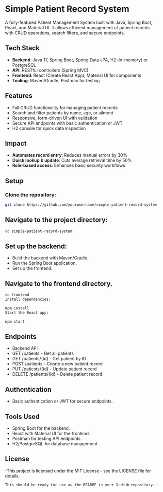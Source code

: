 # Simple Patient Record System

A fully-featured Patient Management System built with Java, Spring Boot, React, and Material UI. It allows efficient management of patient records with CRUD operations, search filters, and secure endpoints.

## Tech Stack

- **Backend**: Java 17, Spring Boot, Spring Data JPA, H2 (in-memory) or PostgreSQL
- **API**: RESTful controllers (Spring MVC)
- **Frontend**: React (Create React App), Material UI for components
- **Tooling**: Maven/Gradle, Postman for testing

## Features

- Full CRUD functionality for managing patient records
- Search and filter patients by name, age, or ailment
- Responsive, form-driven UI with validation
- Secure API endpoints with basic authentication or JWT
- H2 console for quick data inspection

## Impact

- **Automates record entry**: Reduces manual errors by 30%
- **Quick lookup & update**: Cuts average retrieval time by 50%
- **Role-based access**: Enhances basic security workflows

## Setup

### Clone the repository:

```bash
git clone https://github.com/yourusername/simple-patient-record-system.git
```
## Navigate to the project directory:
```bash
cd simple-patient-record-system
```
## Set up the backend:
- Build the backend with Maven/Gradle.
- Run the Spring Boot application.
- Set up the frontend:
## Navigate to the frontend directory.

```bash
cd frontend
Install dependencies:
```
```bash
npm install
Start the React app:
```
```bash
npm start
```
## Endpoints
- Backend API
- GET /patients - Get all patients
- GET /patients/{id} - Get patient by ID
- POST /patients - Create a new patient record
- PUT /patients/{id} - Update patient record
- DELETE /patients/{id} - Delete patient record
## Authentication
- Basic authentication or JWT for secure endpoints.
## Tools Used
- Spring Boot for the backend.
- React with Material UI for the frontend.
- Postman for testing API endpoints.
- H2/PostgreSQL for database management.

## License
-This project is licensed under the MIT License - see the LICENSE file for details.
```bash
This should be ready for use as the README in your GitHub repository. Just copy and paste this into y
```
